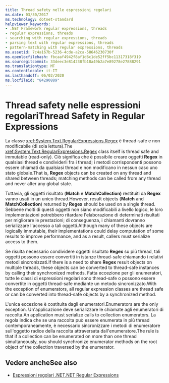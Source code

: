 ```yaml
---
title: Thread safety nelle espressioni regolari
ms.date: 03/30/2017
ms.technology: dotnet-standard
helpviewer_keywords:
- .NET Framework regular expressions, threads
- regular expressions, threads
- searching with regular expressions, threads
- parsing text with regular expressions, threads
- pattern-matching with regular expressions, threads
ms.assetid: 7c4a167b-5236-4cde-a2ca-58646230730f
ms.openlocfilehash: fbcaaf4942f8af1d6c1de52ff5bc11317318f319
ms.sourcegitcommit: 33deec3e814238fb18a49b2a7e89278e27888291
ms.translationtype: MT
ms.contentlocale: it-IT
ms.lasthandoff: 06/02/2020
ms.locfileid: "84290889"
---
```

# <a name="thread-safety-in-regular-expressions"></a><span data-ttu-id="6d93e-102">Thread safety nelle espressioni regolari</span><span class="sxs-lookup"><span data-stu-id="6d93e-102">Thread Safety in Regular Expressions</span></span>
<span data-ttu-id="6d93e-103">La classe <xref:System.Text.RegularExpressions.Regex> è thread-safe e non modificabile (di sola lettura).</span><span class="sxs-lookup"><span data-stu-id="6d93e-103">The <xref:System.Text.RegularExpressions.Regex> class itself is thread safe and immutable (read-only).</span></span> <span data-ttu-id="6d93e-104">Ciò significa che è possibile creare oggetti **Regex** in qualsiasi thread e condividerli fra i thread; i metodi corrispondenti possono essere chiamati da qualsiasi thread e non modificano in nessun caso uno stato globale.</span><span class="sxs-lookup"><span data-stu-id="6d93e-104">That is, **Regex** objects can be created on any thread and shared between threads; matching methods can be called from any thread and never alter any global state.</span></span>  
  
 <span data-ttu-id="6d93e-105">Tuttavia, gli oggetti risultato (**Match** e **MatchCollection)** restituiti da **Regex** vanno usati in un unico thread.</span><span class="sxs-lookup"><span data-stu-id="6d93e-105">However, result objects (**Match** and **MatchCollection**) returned by **Regex** should be used on a single thread.</span></span> <span data-ttu-id="6d93e-106">Sebbene molti di questi oggetti non siano modificabili a livello logico, le loro implementazioni potrebbero ritardare l'elaborazione di determinati risultati per migliorare le prestazioni; di conseguenza, i chiamanti dovranno serializzare l'accesso a tali oggetti.</span><span class="sxs-lookup"><span data-stu-id="6d93e-106">Although many of these objects are logically immutable, their implementations could delay computation of some results to improve performance, and as a result, callers must serialize access to them.</span></span>  
  
 <span data-ttu-id="6d93e-107">Se risulta necessario condividere oggetti risultato **Regex** su più thread, tali oggetti possono essere convertiti in istanze thread-safe chiamando i relativi metodi sincronizzati.</span><span class="sxs-lookup"><span data-stu-id="6d93e-107">If there is a need to share **Regex** result objects on multiple threads, these objects can be converted to thread-safe instances by calling their synchronized methods.</span></span> <span data-ttu-id="6d93e-108">Fatta eccezione per gli enumeratori, tutte le classi di espressioni regolari sono thread-safe o possono essere convertite in oggetti thread-safe mediante un metodo sincronizzato.</span><span class="sxs-lookup"><span data-stu-id="6d93e-108">With the exception of enumerators, all regular expression classes are thread safe or can be converted into thread-safe objects by a synchronized method.</span></span>  
  
 <span data-ttu-id="6d93e-109">L'unica eccezione è costituita dagli enumeratori.</span><span class="sxs-lookup"><span data-stu-id="6d93e-109">Enumerators are the only exception.</span></span> <span data-ttu-id="6d93e-110">Un'applicazione deve serializzare le chiamate agli enumeratori di raccolta.</span><span class="sxs-lookup"><span data-stu-id="6d93e-110">An application must serialize calls to collection enumerators.</span></span> <span data-ttu-id="6d93e-111">La regola indica che se una raccolta può essere enumerata in più thread contemporaneamente, è necessario sincronizzare i metodi di enumeratore sull'oggetto radice della raccolta attraversata dall'enumeratore.</span><span class="sxs-lookup"><span data-stu-id="6d93e-111">The rule is that if a collection can be enumerated on more than one thread simultaneously, you should synchronize enumerator methods on the root object of the collection traversed by the enumerator.</span></span>  
  
## <a name="see-also"></a><span data-ttu-id="6d93e-112">Vedere anche</span><span class="sxs-lookup"><span data-stu-id="6d93e-112">See also</span></span>

- [<span data-ttu-id="6d93e-113">Espressioni regolari .NET</span><span class="sxs-lookup"><span data-stu-id="6d93e-113">.NET Regular Expressions</span></span>](regular-expressions.md)
